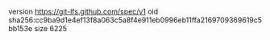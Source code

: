 version https://git-lfs.github.com/spec/v1
oid sha256:cc9ba9d1e4ef13f8a063c5a8f4e911eb0996eb11ffa2169709369619c5bb153e
size 6225
